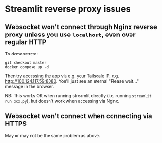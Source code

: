 # Streamlit reverse proxy issues

## Websocket won't connect through Nginx reverse proxy unless you use `localhost`, even over regular HTTP

To demonstrate:

```
git checkout master
docker compose up -d
```

Then try accessing the app via e.g. your Tailscale IP. e.g. http://100.124.117.59:8080. You'll just see an eternal "Please wait..." message in the browser.

NB: This works OK when running streamlit directly (i.e. running `streamlit run xxx.py`), but doesn't work when accessing via Nginx.

## Websocket won't connect when connecting via HTTPS

May or may not be the same problem as above.